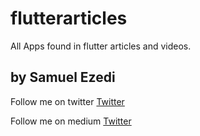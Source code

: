 # flutterarticles

All Apps found in flutter articles and videos.

## by Samuel Ezedi

Follow me on twitter [Twitter](https://twitter.com/samuelezedi)

Follow me on medium [Twitter](https://medium.com/@samuelezedi)
